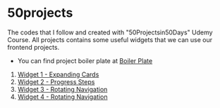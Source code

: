 # 50projects

The codes that I follow and created with "50Projectsin50Days" Udemy Course.
All projects contains some useful widgets that we can use our frontend projects.

- You can find project boiler plate at [Boiler Plate](/_Projects_Starter)

1. [Widget 1 - Expanding Cards](W1_ExpandingCards)
2. [Widget 2 - Progress Steps](W2_ProgressSteps)
3. [Widget 3 - Rotating Navigation](W3_RotatingNavigation)
4. [Widget 4 - Rotating Navigation](W4_HiddenSearch)
